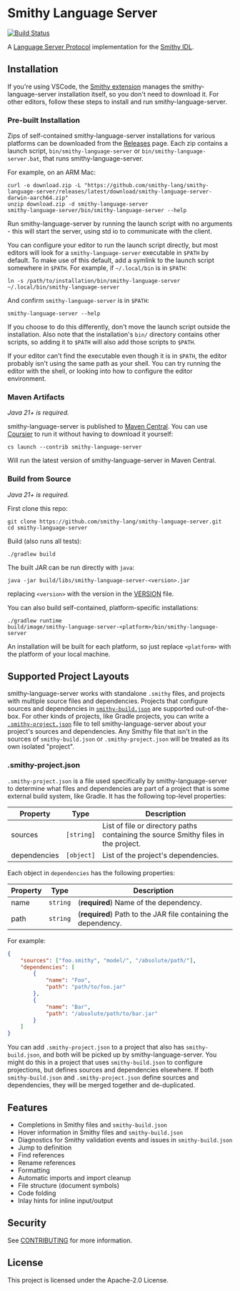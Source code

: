 # Smithy Language Server

[![Build Status](https://github.com/smithy-lang/smithy-language-server/workflows/ci/badge.svg)](https://github.com/smithy-lang/smithy-language-server/actions/workflows/ci.yml)

A [Language Server Protocol][lsp] implementation for the [Smithy IDL][smithy].

## Installation

If you're using VSCode, the [Smithy extension][smithy-vscode] manages the smithy-language-server
installation itself, so you don't need to download it. For other editors, follow
these steps to install and run smithy-language-server.

### Pre-built Installation

Zips of self-contained smithy-language-server installations for various platforms
can be downloaded from the [Releases][releases] page. Each zip contains a launch script,
`bin/smithy-language-server` or `bin/smithy-language-server.bat`, that runs
smithy-language-server.

For example, on an ARM Mac:

```shell
curl -o download.zip -L "https://github.com/smithy-lang/smithy-language-server/releases/latest/download/smithy-language-server-darwin-aarch64.zip"
unzip download.zip -d smithy-language-server
smithy-language-server/bin/smithy-language-server --help
```

Run smithy-language-server by running the launch script with no arguments - this
will start the server, using std io to communicate with the client.

You can configure your editor to run the launch script directly, but most
editors will look for a `smithy-language-server` executable in `$PATH` by default.
To make use of this default, add a symlink to the launch script somewhere in
`$PATH`. For example, if `~/.local/bin` is in `$PATH`:

```shell
ln -s /path/to/installation/bin/smithy-language-server ~/.local/bin/smithy-language-server
```

And confirm `smithy-language-server` is in `$PATH`:

```shell
smithy-language-server --help
```

If you choose to do this differently, don't move the launch script outside the
installation. Also note that the installation's `bin/` directory contains other
scripts, so adding it to `$PATH` will also add those scripts to `$PATH`.

If your editor can't find the executable even though it is in `$PATH`, the editor
probably isn't using the same path as your shell. You can try running the editor
with the shell, or looking into how to configure the editor environment.

### Maven Artifacts

_Java 21+ is required._

smithy-language-server is published to [Maven Central][maven-central]. You can
use [Coursier][coursier] to run it without having to download it yourself:

```shell
cs launch --contrib smithy-language-server
```

Will run the latest version of smithy-language-server in Maven Central.

### Build from Source

_Java 21+ is required._

First clone this repo:

```shell
git clone https://github.com/smithy-lang/smithy-language-server.git
cd smithy-language-server
```

Build (also runs all tests):

```shell
./gradlew build
```

The built JAR can be run directly with `java`:

```shell
java -jar build/libs/smithy-language-server-<version>.jar
```

replacing `<version>` with the version in the [VERSION][version-file] file.

You can also build self-contained, platform-specific installations:

```shell
./gradlew runtime
build/image/smithy-language-server-<platform>/bin/smithy-language-server
```

An installation will be built for each platform, so just replace `<platform>`
with the platform of your local machine.

## Supported Project Layouts

smithy-language-server works with standalone `.smithy` files, and projects
with multiple source files and dependencies. Projects that configure sources
and dependencies in [`smithy-build.json`][smithy-build.json]
are supported out-of-the-box. For other kinds of projects, like Gradle projects,
you can write a [`.smithy-project.json`](#smithy-projectjson) file to tell
smithy-language-server about your project's sources and dependencies. Any Smithy
file that isn't in the sources of `smithy-build.json` or `.smithy-project.json`
will be treated as its own isolated "project".

### .smithy-project.json

`.smithy-project.json` is a file used specifically by smithy-language-server to
determine what files and dependencies are part of a project that is some external
build system, like Gradle. It has the following top-level properties:

| Property     | Type       | Description                                                                        |
|--------------|------------|------------------------------------------------------------------------------------|
| sources      | `[string]` | List of file or directory paths containing the source Smithy files in the project. |
| dependencies | `[object]` | List of the project's dependencies.                                                |

Each object in `dependencies` has the following properties:

| Property | Type     | Description                                                    |
|----------|----------|----------------------------------------------------------------|
| name     | `string` | (**required**) Name of the dependency.                         |
| path     | `string` | (**required**) Path to the JAR file containing the dependency. |

For example:

```json
{
    "sources": ["foo.smithy", "model/", "/absolute/path/"],
    "dependencies": [
        {
            "name": "Foo",
            "path": "path/to/foo.jar"
        },
        {
            "name": "Bar",
            "path": "/absolute/path/to/bar.jar"
        }
    ]
}
```

You can add `.smithy-project.json` to a project that also has `smithy-build.json`,
and both will be picked up by smithy-language-server. You might do this in a
project that uses `smithy-build.json` to configure projections, but defines
sources and dependencies elsewhere. If both `smithy-build.json` and `.smithy-project.json`
define sources and dependencies, they will be merged together and de-duplicated.

## Features

- Completions in Smithy files and `smithy-build.json`
- Hover information in Smithy files and `smithy-build.json`
- Diagnostics for Smithy validation events and issues in `smithy-build.json`
- Jump to definition
- Find references
- Rename references
- Formatting
- Automatic imports and import cleanup
- File structure (document symbols)
- Code folding
- Inlay hints for inline input/output

## Security

See [CONTRIBUTING](CONTRIBUTING.md#security-issue-notifications) for more information.

## License

This project is licensed under the Apache-2.0 License.

[lsp]: https://microsoft.github.io/language-server-protocol
[smithy]: https://smithy.io
[releases]: https://github.com/smithy-lang/smithy-language-server/releases
[smithy-vscode]: https://marketplace.visualstudio.com/items?itemName=smithy.smithy-vscode-extension
[smithy-build.json]: https://github.com/smithy-lang/smithy-language-server/releases
[maven-central]: https://central.sonatype.com/artifact/software.amazon.smithy/smithy-language-server
[coursier]: https://get-coursier.io/
[version-file]: https://github.com/smithy-lang/smithy-language-server/blob/main/VERSION
